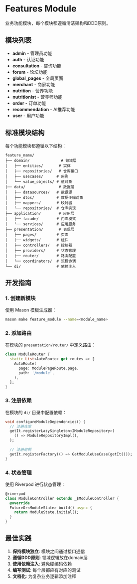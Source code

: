 # Features Module

业务功能模块，每个模块都遵循清洁架构和DDD原则。

## 模块列表

- **admin** - 管理员功能
- **auth** - 认证功能
- **consultation** - 咨询功能
- **forum** - 论坛功能
- **global_pages** - 全局页面
- **merchant** - 商家功能
- **nutrition** - 营养功能
- **nutritionist** - 营养师功能
- **order** - 订单功能
- **recommendation** - AI推荐功能
- **user** - 用户功能

## 标准模块结构

每个功能模块都遵循以下结构：

```
feature_name/
├── domain/              # 领域层
│   ├── entities/       # 实体
│   ├── repositories/   # 仓库接口
│   ├── usecases/      # 用例
│   └── value_objects/ # 值对象
├── data/               # 数据层
│   ├── datasources/   # 数据源
│   ├── dtos/          # 数据传输对象
│   ├── mappers/       # 映射器
│   └── repositories/  # 仓库实现
├── application/        # 应用层
│   ├── facade/        # 门面模式
│   └── services/      # 应用服务
├── presentation/       # 表现层
│   ├── pages/         # 页面
│   ├── widgets/       # 组件
│   ├── controllers/   # 控制器
│   ├── providers/     # 状态管理
│   ├── router/        # 路由配置
│   └── coordinators/  # 流程协调
└── di/                # 依赖注入
```

## 开发指南

### 1. 创建新模块

使用 Mason 模板生成器：

```bash
mason make feature_module --name=<module_name>
```

### 2. 添加路由

在模块的 `presentation/router/` 中定义路由：

```dart
class ModuleRouter {
  static List<AutoRoute> get routes => [
    AutoRoute(
      page: ModulePageRoute.page,
      path: '/module',
    ),
  ];
}
```

### 3. 注册依赖

在模块的 `di/` 目录中配置依赖：

```dart
void configureModuleDependencies() {
  // 注册仓库
  getIt.registerLazySingleton<IModuleRepository>(
    () => ModuleRepositoryImpl(),
  );
  
  // 注册用例
  getIt.registerFactory(() => GetModuleUseCase(getIt()));
}
```

### 4. 状态管理

使用 Riverpod 进行状态管理：

```dart
@riverpod
class ModuleController extends _$ModuleController {
  @override
  FutureOr<ModuleState> build() async {
    return ModuleState.initial();
  }
}
```

## 最佳实践

1. **保持模块独立**: 模块之间通过接口通信
2. **遵循DDD原则**: 领域逻辑放在domain层
3. **使用依赖注入**: 避免硬编码依赖
4. **编写测试**: 每个层都应有对应的测试
5. **文档化**: 为复杂业务逻辑添加注释